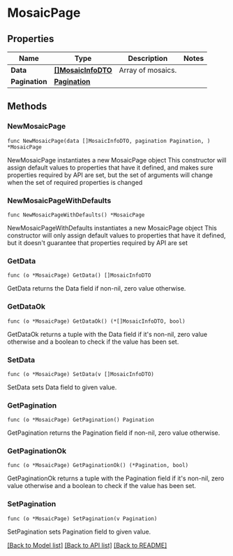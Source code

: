 # MosaicPage

## Properties

Name | Type | Description | Notes
------------ | ------------- | ------------- | -------------
**Data** | [**[]MosaicInfoDTO**](MosaicInfoDTO.md) | Array of mosaics. | 
**Pagination** | [**Pagination**](Pagination.md) |  | 

## Methods

### NewMosaicPage

`func NewMosaicPage(data []MosaicInfoDTO, pagination Pagination, ) *MosaicPage`

NewMosaicPage instantiates a new MosaicPage object
This constructor will assign default values to properties that have it defined,
and makes sure properties required by API are set, but the set of arguments
will change when the set of required properties is changed

### NewMosaicPageWithDefaults

`func NewMosaicPageWithDefaults() *MosaicPage`

NewMosaicPageWithDefaults instantiates a new MosaicPage object
This constructor will only assign default values to properties that have it defined,
but it doesn't guarantee that properties required by API are set

### GetData

`func (o *MosaicPage) GetData() []MosaicInfoDTO`

GetData returns the Data field if non-nil, zero value otherwise.

### GetDataOk

`func (o *MosaicPage) GetDataOk() (*[]MosaicInfoDTO, bool)`

GetDataOk returns a tuple with the Data field if it's non-nil, zero value otherwise
and a boolean to check if the value has been set.

### SetData

`func (o *MosaicPage) SetData(v []MosaicInfoDTO)`

SetData sets Data field to given value.


### GetPagination

`func (o *MosaicPage) GetPagination() Pagination`

GetPagination returns the Pagination field if non-nil, zero value otherwise.

### GetPaginationOk

`func (o *MosaicPage) GetPaginationOk() (*Pagination, bool)`

GetPaginationOk returns a tuple with the Pagination field if it's non-nil, zero value otherwise
and a boolean to check if the value has been set.

### SetPagination

`func (o *MosaicPage) SetPagination(v Pagination)`

SetPagination sets Pagination field to given value.



[[Back to Model list]](../README.md#documentation-for-models) [[Back to API list]](../README.md#documentation-for-api-endpoints) [[Back to README]](../README.md)


